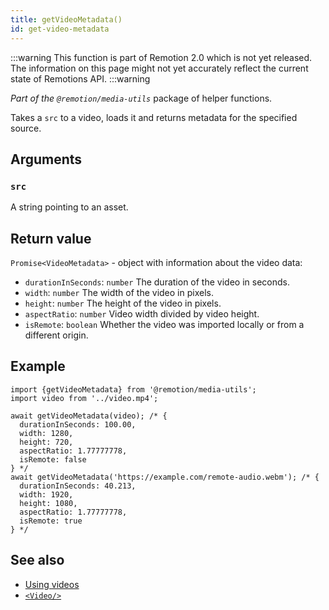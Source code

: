```yaml
---
title: getVideoMetadata()
id: get-video-metadata
---
```


:::warning
This function is part of Remotion 2.0 which is not yet released. The information on this page might not yet accurately reflect the current state of Remotions API.
:::warning

_Part of the `@remotion/media-utils`_ package of helper functions.

Takes a `src` to a video, loads it and returns metadata for the specified source.

## Arguments

### `src`

A string pointing to an asset.

## Return value

`Promise<VideoMetadata>` - object with information about the video data:

- `durationInSeconds`: `number` The duration of the video in seconds.
- `width`: `number` The width of the video in pixels.
- `height`: `number` The height of the video in pixels.
- `aspectRatio`: `number` Video width divided by video height.
- `isRemote`: `boolean` Whether the video was imported locally or from a different origin.

## Example

```tsx
import {getVideoMetadata} from '@remotion/media-utils';
import video from '../video.mp4';

await getVideoMetadata(video); /* {
  durationInSeconds: 100.00,
  width: 1280,
  height: 720,
  aspectRatio: 1.77777778,
  isRemote: false
} */
await getVideoMetadata('https://example.com/remote-audio.webm'); /* {
  durationInSeconds: 40.213,
  width: 1920,
  height: 1080,
  aspectRatio: 1.77777778,
  isRemote: true
} */
```

## See also

- [Using videos](/docs/assets#using-videos)
- [`<Video/>`](/docs/video)
